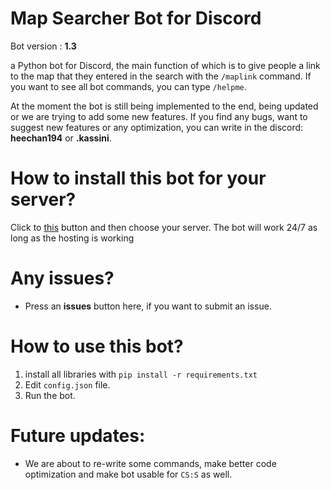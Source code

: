 # Map Searcher Bot for Discord

Bot version : **1.3**

a Python bot for Discord, the main function of which is to give people a link to the map that they entered in the search with the `/maplink` command. If you want to see all bot commands, you can type `/helpme`.

At the moment the bot is still being implemented to the end, being updated or we are trying to add some new features. If you find any bugs, want to suggest new features or any optimization, you can write in the discord: **heechan194** or **.kassini**.


# How to install this bot for your server?

Click to [this](https://discord.com/api/oauth2/authorize?client_id=1122605455194193931&permissions=277025396736&scope=applications.commands%20) button and then choose your server. The bot will work 24/7 as long as the hosting is working


# Any issues?

- Press an **issues** button here, if you want to submit an issue.


# How to use this bot?

1. install all libraries with `pip install -r requirements.txt`
2. Edit `config.json` file.
3. Run the bot.


# Future updates:
- We are about to re-write some commands, make better code optimization and make bot usable for `CS:S` as well.